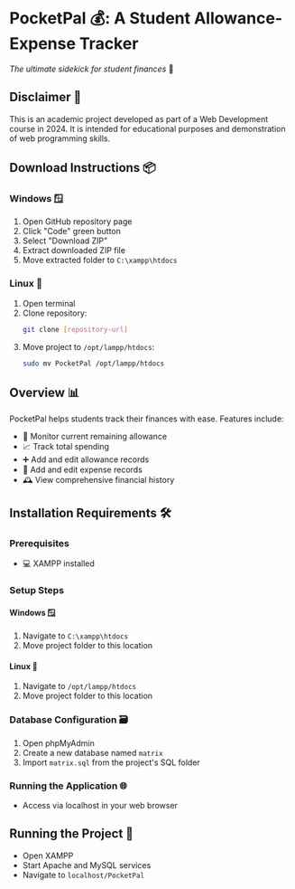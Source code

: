 # PocketPal 💰: A Student Allowance-Expense Tracker

*The ultimate sidekick for student finances* 🚀

## Disclaimer 📝
This is an academic project developed as part of a Web Development course in 2024. It is intended for educational purposes and demonstration of web programming skills.

## Download Instructions 📦

### Windows 🪟
1. Open GitHub repository page
2. Click "Code" green button
3. Select "Download ZIP"
4. Extract downloaded ZIP file
5. Move extracted folder to `C:\xampp\htdocs`

### Linux 🐧
1. Open terminal
2. Clone repository:
   ```bash
   git clone [repository-url]
   ```
3. Move project to `/opt/lampp/htdocs`:
   ```bash
   sudo mv PocketPal /opt/lampp/htdocs
   ```

## Overview 📊

PocketPal helps students track their finances with ease. Features include:
- 💸 Monitor current remaining allowance
- 📈 Track total spending
- ➕ Add and edit allowance records
- 📝 Add and edit expense records
- 🕰️ View comprehensive financial history

## Installation Requirements 🛠️

### Prerequisites
- 💻 XAMPP installed

### Setup Steps

#### Windows 🪟
1. Navigate to `C:\xampp\htdocs`
2. Move project folder to this location

#### Linux 🐧
1. Navigate to `/opt/lampp/htdocs`
2. Move project folder to this location

### Database Configuration 🗃️
1. Open phpMyAdmin
2. Create a new database named `matrix`
3. Import `matrix.sql` from the project's SQL folder

### Running the Application 🌐
- Access via localhost in your web browser

## Running the Project 🚦
- Open XAMPP
- Start Apache and MySQL services
- Navigate to `localhost/PocketPal`